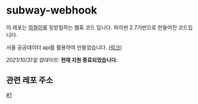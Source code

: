 # subway-webhook

이 레포는 [하철이](https://assistant.google.com/services/a/uid/000000dbd0f8d0fe?hl=ko)를 뒷받침하는 웹훅 코드 입니다. 파이썬 2.7기반으로 만들어진 코드입니다.

서울 공공데이터 api를 활용하여 만들었습니다. [(링크)](https://data.seoul.go.kr/dataList/datasetView.do?infId=OA-12764&srvType=F&serviceKind=1&currentPageNo=1)

*2021/10/31일 업데이트*: **현재 지원 종료되었습니다.**
## 관련 레포 주소

[#1](https://github.com/Taewan-P/Google-Assist-Subway)

